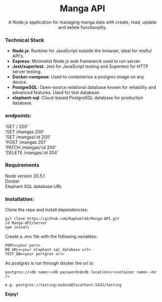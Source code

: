 <h1 align="center">
    Manga API
</h1>

<p align="center">
    A Node.js application for managing manga data with create, read, update and delete functionality. 
</p>

### Technical Stack

- **Node.js**: Runtime for JavaScript outside the browser, ideal for restful API's.
- **Express**: Minimalist Node.js web framework used to run server.
- **Jest/supertest**: Jest for JavaScript testing and Supertest for HTTP server testing.
- **Docker-compose**: Used to containerise a postgres image on any device.
- **PostgreSQL**: Open-source relational database known for reliability and advanced features. Used for test database.
- **elephant-sql**: Cloud-based PostgreSQL database for production database.

### endpoints:

'GET / 200' <br />
'GET /mangas 200' <br />
'GET /mangas/:id 200' <br />
'POST /mangas 201' <br />
'PATCH /mangas/:id 200' <br />
'DELETE /mangas/:id 204'

### Requirements

Node version 20.5.1 <br />
Docker <br />
Elephant SQL database URL

### Installation:

Clone the repo and install dependencies:

```
git clone https://github.com/Raphael40/Manga-API.git
cd Manga-API/server
npm install
```

Create a .env file with the following variables:

```
PORT=<your port>
DB_URL=<your elephant sql database url>
TEST_DB=<your portgres url>
```

As postgres is run through docker the url is: <br />

```
postgres://<db name>:<db password>@<db location>/<container name> <br />

e.g. postgres://testing:asdasd@localhost:5432/testing
```

**Enjoy!**
